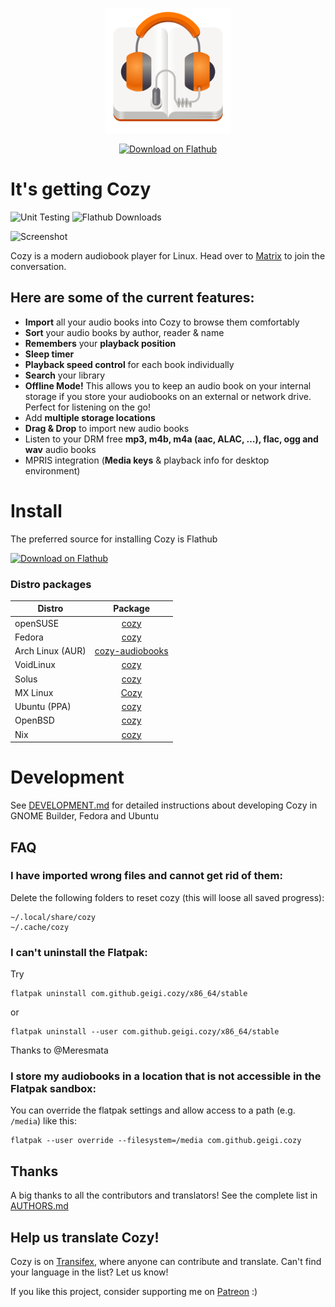 <p align="center">
  <img width="200" height="200" src="https://raw.githubusercontent.com/geigi/cozy/master/data/icons/hicolor/scalable/apps/com.github.geigi.cozy.svg">
</p>
<p align="center">
  <a href='https://flathub.org/apps/details/com.github.geigi.cozy'><img width='150' alt='Download on Flathub' src='https://flathub.org/assets/badges/flathub-badge-en.png'/></a>
</p>

# It's getting Cozy

![Unit Testing](https://github.com/geigi/cozy/workflows/Unit%20Testing/badge.svg)
![Flathub Downloads](https://img.shields.io/flathub/downloads/com.github.geigi.cozy?color=e66100&logo=flatpak)

![Screenshot](https://raw.githubusercontent.com/geigi/cozy/img/img/screenshot1.png)

Cozy is a modern audiobook player for Linux.
Head over to [Matrix](https://matrix.to/#/#cozy:gnome.org) to join the conversation.

## Here are some of the current features:
- **Import** all your audio books into Cozy to browse them comfortably
- **Sort** your audio books by author, reader & name
- **Remembers** your **playback position**
- **Sleep timer**
- **Playback speed control** for each book individually
- **Search** your library
- **Offline Mode!** This allows you to keep an audio book on your internal storage if you store your audiobooks on an external or network drive. Perfect for listening on the go!
- Add **multiple storage locations**
- **Drag & Drop** to import new audio books
- Listen to your DRM free **mp3, m4b, m4a (aac, ALAC, …), flac, ogg and wav** audio books
- MPRIS integration (**Media keys** & playback info for desktop environment)

# Install

The preferred source for installing Cozy is Flathub

<a href='https://flathub.org/apps/details/com.github.geigi.cozy'><img width='150' alt='Download on Flathub' src='https://flathub.org/assets/badges/flathub-badge-en.png'/></a>

### Distro packages

| Distro | Package |
|--------|:---------:|
| openSUSE | <center><a href="https://software.opensuse.org/package/cozy">cozy</a> |
| Fedora | <center><a href="https://src.fedoraproject.org/rpms/cozy">cozy</a> |
| Arch Linux (AUR) | <a href="https://aur.archlinux.org/packages/cozy-audiobooks/">cozy-audiobooks</a></center> |
| VoidLinux | <a href="https://github.com/void-linux/void-packages/tree/master/srcpkgs/cozy">cozy</a> |
| Solus | <a href="https://dev.getsol.us/source/cozy/">cozy</a> |
| MX Linux | <center><a href="https://forum.mxlinux.org/viewtopic.php?p=621071#p621071">Cozy</a> |
| Ubuntu (PPA) | <center><a href="https://launchpad.net/~cozy-team/+archive/ubuntu/cozy">cozy</a> |
| OpenBSD | <center><a href="https://cvsweb.openbsd.org/ports/audio/cozy/">cozy</a> |
| Nix | <center><a href="https://github.com/NixOS/nixpkgs/blob/master/pkgs/applications/audio/cozy/default.nix">cozy</a> |

# Development
See [DEVELOPMENT.md](DEVELOPMENT.md) for detailed instructions about developing Cozy in GNOME Builder, Fedora and Ubuntu

## FAQ
### I have imported wrong files and cannot get rid of them:
Delete the following folders to reset cozy (this will loose all saved progress):
```
~/.local/share/cozy
~/.cache/cozy
```


### I can't uninstall the Flatpak:
Try
```console
flatpak uninstall com.github.geigi.cozy/x86_64/stable
```
or
```console
flatpak uninstall --user com.github.geigi.cozy/x86_64/stable
```
Thanks to @Meresmata

### I store my audiobooks in a location that is not accessible in the Flatpak sandbox:
You can override the flatpak settings and allow access to a path (e.g. `/media`) like this:
```console
flatpak --user override --filesystem=/media com.github.geigi.cozy
```

## Thanks
A big thanks to all the contributors and translators! See the complete list in [AUTHORS.md](AUTHORS.MD)


## Help us translate Cozy!
Cozy is on <a href="https://www.transifex.com/geigi/cozy/">Transifex</a>, where anyone can contribute and translate. Can't find your language in the list? Let us know!

If you like this project, consider supporting me on <a href="https://www.patreon.com/geigi">Patreon</a> :)
